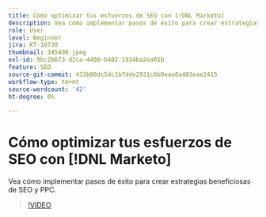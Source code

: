 ```yaml
---
title: Cómo optimizar tus esfuerzos de SEO con [!DNL Marketo]
description: Vea cómo implementar pasos de éxito para crear estrategias beneficiosas de SEO y PPC.
role: User
level: Beginner
jira: KT-10730
thumbnail: 345400.jpeg
exl-id: 9bc2b6f3-d2ca-4408-b482-1914ba2ea01b
feature: SEO
source-git-commit: 433b00dc5dc1b7dde2931c6b9eaa8a403eae2415
workflow-type: tm+mt
source-wordcount: '42'
ht-degree: 0%

---
```


# Cómo optimizar tus esfuerzos de SEO con [!DNL Marketo]

Vea cómo implementar pasos de éxito para crear estrategias beneficiosas de SEO y PPC.

>[!VIDEO](https://video.tv.adobe.com/v/345400/?quality=12&learn=on)

